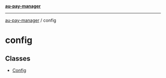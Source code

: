 [**au-pay-manager**](../README.md)

***

[au-pay-manager](../README.md) / config

# config

## Classes

- [Config](classes/Config.md)
